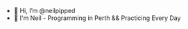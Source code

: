 - 👋 Hi, I’m @neilpipped
- 🌱 I'm Neil - Programming in Perth && Practicing Every Day

<!---
neilpip/neilpip is a ✨ special ✨ repository because its `README.md` (this file) appears on your GitHub profile.
You can click the Preview link to take a look at your changes.
--->
